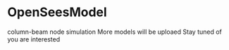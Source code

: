 # OpenSeesModel
column-beam node simulation
More models will be uploaed
Stay tuned of you are interested

